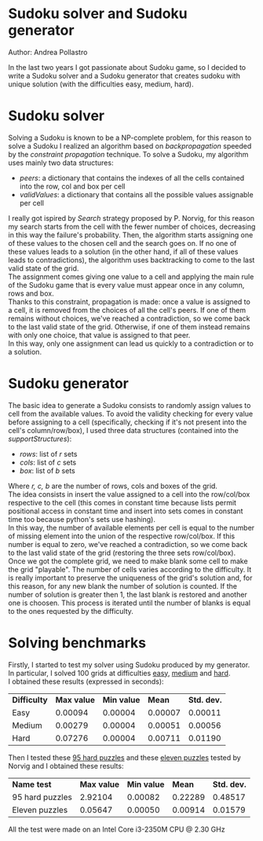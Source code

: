 # Sudoku solver and Sudoku generator
Author: Andrea Pollastro

In the last two years I got passionate about Sudoku game, so I decided to write a Sudoku solver and a Sudoku generator that creates sudoku with unique solution (with the difficulties easy, medium, hard).

# Sudoku solver
Solving a Sudoku is known to be a NP-complete problem, for this reason to solve a Sudoku I realized an algorithm based on <i>backpropagation</i> speeded by the <i>constraint propagation</i> technique.
To solve a Sudoku, my algorithm uses mainly two data structures:
- <i>peers</i>: a dictionary that contains the indexes of all the cells contained into the row, col and box per cell
- <i>validValues</i>: a dictionary that contains all the possible values assignable per cell

I really got ispired by <i>Search</i> strategy proposed by P. Norvig, for this reason my search starts from the cell with the fewer number of choices, decreasing in this way the failure's probability. Then, the algorithm starts assigning one of these values to the chosen cell and the search goes on. If no one of these values leads to a solution (in the other hand, if all of these values leads to contradictions), the algorithm uses backtracking to come to the last valid state of the grid.<br>
The assignment comes giving one value to a cell and applying the main rule of the Sudoku game that is every value must appear once in any column, rows and box.<br>
Thanks to this constraint, propagation is made: once a value is assigned to a cell, it is removed from the choices of all the cell's peers. If one of them remains without choices, we've reached a contradiction, so we come back to the last valid state of the grid. Otherwise, if one of them instead remains with only one choice, that value is assigned to that peer.<br>
In this way, only one assignment can lead us quickly to a contradiction or to a solution.

# Sudoku generator
The basic idea to generate a Sudoku consists to randomly assign values to cell from the available values. To avoid the validity checking for every value before assigning to a cell (specifically, checking if it's not present into the cell's column/row/box), I used three data structures (contained into the <i>supportStructures</i>):
- <i>rows</i>: list of <i>r</i> sets
- <i>cols</i>: list of <i>c</i> sets
- <i>box</i>: list of <i>b</i> sets

Where <i>r, c, b</i> are the number of rows, cols and boxes of the grid.<br>
The idea consists in insert the value assigned to a cell into the row/col/box respective to the cell (this comes in constant time because lists permit positional access in constant time and insert into sets comes in constant time too because python's sets use hashing).<br>
In this way, the number of available elements per cell is equal to the number of missing element into the union of the respective row/col/box. If this number is equal to zero, we've reached a contradiction, so we come back to the last valid state of the grid (restoring the three sets row/col/box).<br>
Once we got the complete grid, we need to make blank some cell to make the grid "playable". The number of cells varies according to the difficulty. It is really important to preserve the uniqueness of the grid's solution and, for this reason, for any new blank the number of solution is counted. If the number of solution is greater then 1, the last blank is restored and another one is choosen. This process is iterated until the number of blanks is equal to the ones requested by the difficulty.

# Solving benchmarks
Firstly, I started to test my solver using Sudoku produced by my generator. In particular, I solved 100 grids at difficulties <a href="https://github.com/andrea-pollastro/Sudoku/blob/master/sudokueasy.txt">easy</a>, <a href="https://github.com/andrea-pollastro/Sudoku/blob/master/sudokumedium.txt">medium</a> and <a href="https://github.com/andrea-pollastro/Sudoku/blob/master/sudokuhard.txt">hard</a>.<br>
I obtained these results (expressed in seconds):
<table>
  <tr>
    <td><b>Difficulty</b></td>
    <td><b>Max value</b></td>
    <td><b>Min value</b></td>
    <td><b>Mean</b></td>
    <td><b>Std. dev.</b></td>
  </tr>
  <tr>
    <td>Easy</td>
    <td>0.00094</td>
    <td>0.00004</td>
    <td>0.00007</td>
    <td>0.00011</td>
  </tr>
  <tr>
    <td>Medium</td>
    <td>0.00279</td>
    <td>0.00004</td>
    <td>0.00051</td>
    <td>0.00056</td>
  </tr>
  <tr>
    <td>Hard</td>
    <td>0.07276</td>
    <td>0.00004</td>
    <td>0.00711</td>
    <td>0.01190</td>
  </tr>
</table>

Then I tested these <a href="http://norvig.com/top95.txt">95 hard puzzles</a> and these <a href="http://norvig.com/hardest.txt">eleven puzzles</a> tested by Norvig and I obtained these results:
<table>
  <tr>
    <td><b>Name test</b></td>
    <td><b>Max value</b></td>
    <td><b>Min value</b></td>
    <td><b>Mean</b></td>
    <td><b>Std. dev.</b></td>
  </tr>
  <tr>
    <td>95 hard puzzles</td>
    <td>2.92104</td>
    <td>0.00082</td>
    <td>0.22289</td>
    <td>0.48517</td>
  </tr>
  <tr>
    <td>Eleven puzzles</td>
    <td>0.05647</td>
    <td>0.00050</td>
    <td>0.00914</td>
    <td>0.01579</td>
  </tr>
</table>

All the test were made on an Intel Core i3-2350M CPU @ 2.30 GHz
